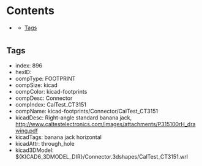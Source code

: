 



Contents
========

* [](#)
	* [Tags](#tags)

# 

## Tags

- index: 896
- hexID: 
- oompType: FOOTPRINT
- oompSize: kicad
- oompColor: kicad-footprints
- oompDesc: Connector
- oompIndex: CalTest_CT3151
- oompName: kicad-footprints/Connector/CalTest_CT3151
- kicadDesc: Right-angle standard banana jack, http://www.caltestelectronics.com/images/attachments/P315100rH_drawing.pdf
- kicadTags: banana jack horizontal
- kicadAttr: through_hole
- kicad3DModel: ${KICAD6_3DMODEL_DIR}/Connector.3dshapes/CalTest_CT3151.wrl
